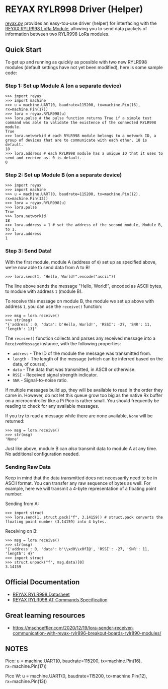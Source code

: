 # REYAX RYLR998 Driver (Helper)
[reyax.py](./reyax.py) provides an easy-tou-use driver (helper) for interfacing with the [REYAX RYLR998 LoRa Module](https://reyax.com/products/RYLR998), allowing you to send data packets of information between two RYLR998 LoRa modules.

## Quick Start
To get up and running as quickly as possible with two new RYLR998 modules (default settings have not yet been modified), here is some sample code:

### Step 1: Set up Module A (on a separate device)
```
>>> import reyax
>>> import machine
>>> u = machine.UART(0, baudrate=115200, tx=machine.Pin(16), rx=machine.Pin(17))
>>> lora = reyax.RYLR998(u)
>>> lora.pulse # the pulse function returns True if a simple test command was able to validate the existence of the connected RYLR998 module.
True
>>> lora.networkid # each RYLR998 module belongs to a network ID, a group of devices that are to communicate with each other. 18 is default.
18
>>> lora.address # each RYLR998 module has a unique ID that it uses to send and receive as. 0 is default.
0
```

### Step 2: Set up Module B (on a separate device)
```
>>> import reyax
>>> import machine
>>> u = machine.UART(0, baudrate=115200, tx=machine.Pin(12), rx=machine.Pin(13))
>>> lora = reyax.RYLR998(u)
>>> lora.pulse
True
>>> lora.networkid
18
>>> lora.address = 1 # set the address of the second module, Module B, to 1.
>>> lora.address
1
```

### Step 3: Send Data!
With the first module, module A (address of `0`) set up as specified above, we're now able to send data from A to B!

```
>>> lora.send(1, "Hello, World!".encode("ascii"))
```

The line above sends the message "Hello, World!", encoded as ASCII bytes, to module with address `1` (module B).

To receive this message on module B, the module we set up above with address `1`, you can use the `receive()` function:

```
>>> msg = lora.receive()
>>> str(msg)
"{'address': 0, 'data': b'Hello, World!', 'RSSI': -27, 'SNR': 11, 'length': 13}"
```

The `receive()` function collects and parses any received message into a `ReceivedMessage` instance, with the following properties:
- `address` - The ID of the module the message was transmitted from.
- `length` - The length of the message (which can be inferred based on the data, of course).
- `data` - The data that was transmitted, in ASCII or otherwise.
- `RSSI` - Received signal strength indicator.
- `SNR` - Signal-to-noise ratio.

If multiple messages build up, they will be available to read in the order they came in. However, do not let this queue grow too big as the native Rx buffer on a microcontroller like a Pi Pico is rather small. You should frequently be reading to check for any available messages. 

If you try to read a message while there are none available, `None` will be returned:
```
>>> msg = lora.receive()
>>> str(msg)
'None'
```

Just like above, module B can *also* transmit data to module A at any time. No additional configuration needed.

### Sending Raw Data
Keep in mind that the data transmitted does not necessarily need to be in ASCII format.  You can transfer any raw sequence of bytes as well. For example, here we will transmit a 4-byte representation of a floating point number:

Sending from A:
```
>>> import struct
>>> lora.send(1, struct.pack("f", 3.14159)) # struct.pack converts the floating point number (3.14159) into 4 bytes.
```

Receiving on B:
```
>>> msg = lora.receive()
>>> str(msg)
"{'address': 0, 'data': b'\\xd0\\x0fI@', 'RSSI': -27, 'SNR': 11, 'length': 4}"
>>> import struct
>>> struct.unpack("f", msg.data)[0]
3.14159
```











## Official Documentation
- [REYAX RYLR998 Datasheet](https://github.com/TimHanewich/MicroPython-Collection/releases/download/3/RYLR998_EN.pdf)
- [REYAX RYLR998 AT Commands Specification](https://github.com/TimHanewich/MicroPython-Collection/releases/download/2/LoRa_AT_Command_RYLR998_RYLR498_EN.pdf)

## Great learning resources
- https://mschoeffler.com/2020/12/19/lora-sender-receiver-communication-with-reyax-rylr896-breakout-boards-rylr890-modules/






## NOTES
Pico:
u = machine.UART(0, baudrate=115200, tx=machine.Pin(16), rx=machine.Pin(17))

Pico W:
u = machine.UART(0, baudrate=115200, tx=machine.Pin(12), rx=machine.Pin(13))